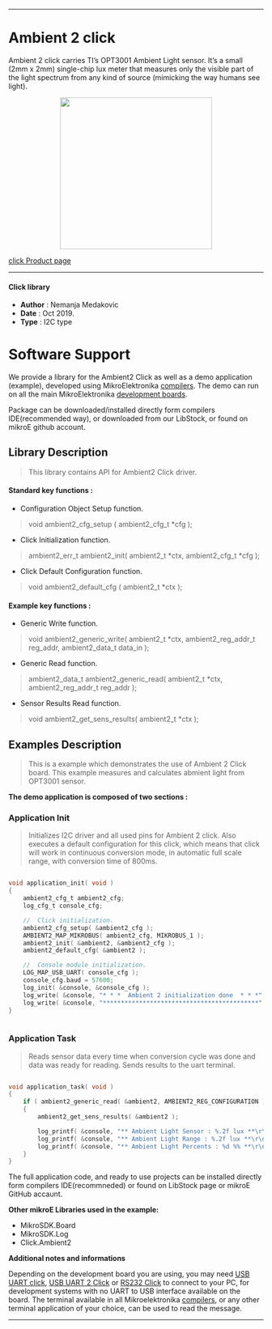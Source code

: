  

---
# Ambient 2 click

Ambient 2 click carries TI’s OPT3001 Ambient Light sensor.
It’s a small (2mm x 2mm) single-chip lux meter that measures only the visible part of the light spectrum from any kind of source (mimicking the way humans see light).

<p align="center">
  <img src="https://download.mikroe.com/images/click_for_ide/ambient2_click.png" height=300px>
</p>

[click Product page](https://www.mikroe.com/ambient-2-click)

---


#### Click library

- **Author**        : Nemanja Medakovic
- **Date**          : Oct 2019.
- **Type**          : I2C type


# Software Support

We provide a library for the Ambient2 Click 
as well as a demo application (example), developed using MikroElektronika 
[compilers](https://shop.mikroe.com/compilers). 
The demo can run on all the main MikroElektronika [development boards](https://shop.mikroe.com/development-boards).

Package can be downloaded/installed directly form compilers IDE(recommended way), or downloaded from our LibStock, or found on mikroE github account. 

## Library Description

> This library contains API for Ambient2 Click driver.

#### Standard key functions :

- Configuration Object Setup function.
> void ambient2_cfg_setup ( ambient2_cfg_t *cfg ); 
 
- Click Initialization function.
> ambient2_err_t ambient2_init( ambient2_t *ctx, ambient2_cfg_t *cfg );

- Click Default Configuration function.
> void ambient2_default_cfg ( ambient2_t *ctx );


#### Example key functions :

- Generic Write function.
> void ambient2_generic_write( ambient2_t *ctx, ambient2_reg_addr_t reg_addr, ambient2_data_t data_in );
 
- Generic Read function.
> ambient2_data_t ambient2_generic_read( ambient2_t *ctx, ambient2_reg_addr_t reg_addr );

- Sensor Results Read function.
> void ambient2_get_sens_results( ambient2_t *ctx );

## Examples Description

>
> This is a example which demonstrates the use of Ambient 2 Click board.
> This example measures and calculates abmient light from OPT3001 sensor.
>

**The demo application is composed of two sections :**

### Application Init

>
> Initializes I2C driver and all used pins for Ambient 2 click. 
> Also executes a default configuration for this click, which means
> that click will work in continuous conversion mode, in automatic full scale
> range, with conversion time of 800ms.
>

```c

void application_init( void )
{
    ambient2_cfg_t ambient2_cfg;
    log_cfg_t console_cfg;

    //  Click initialization.
    ambient2_cfg_setup( &ambient2_cfg );
    AMBIENT2_MAP_MIKROBUS( ambient2_cfg, MIKROBUS_1 );
    ambient2_init( &ambient2, &ambient2_cfg );
    ambient2_default_cfg( &ambient2 );

    //  Console module initialization.
    LOG_MAP_USB_UART( console_cfg );
    console_cfg.baud = 57600;
    log_init( &console, &console_cfg );
    log_write( &console, "* * *  Ambient 2 initialization done  * * *", LOG_FORMAT_LINE );
    log_write( &console, "*******************************************", LOG_FORMAT_LINE );
}
  
```

### Application Task

>
> Reads sensor data every time when conversion cycle was done
> and data was ready for reading. Sends results to the uart terminal.
>

```c

void application_task( void )
{
    if ( ambient2_generic_read( &ambient2, AMBIENT2_REG_CONFIGURATION ) & AMBIENT2_FLAG_MASK_CONV_READY )
    {
        ambient2_get_sens_results( &ambient2 );

        log_printf( &console, "** Ambient Light Sensor : %.2f lux **\r\n", ambient2.sens_data.amb_light_lx );
        log_printf( &console, "** Ambient Light Range : %.2f lux **\r\n", ambient2.sens_data.amb_light_range );
        log_printf( &console, "** Ambient Light Percents : %d %% **\r\n\n", ambient2.sens_data.amb_light_per );
    }
}  

``` 

The full application code, and ready to use projects can be  installed directly form compilers IDE(recommneded) or found on LibStock page or mikroE GitHub accaunt.

**Other mikroE Libraries used in the example:**

- MikroSDK.Board
- MikroSDK.Log
- Click.Ambient2

**Additional notes and informations**

Depending on the development board you are using, you may need 
[USB UART click](https://shop.mikroe.com/usb-uart-click), 
[USB UART 2 Click](https://shop.mikroe.com/usb-uart-2-click) or 
[RS232 Click](https://shop.mikroe.com/rs232-click) to connect to your PC, for 
development systems with no UART to USB interface available on the board. The 
terminal available in all Mikroelektronika 
[compilers](https://shop.mikroe.com/compilers), or any other terminal application 
of your choice, can be used to read the message.



---
